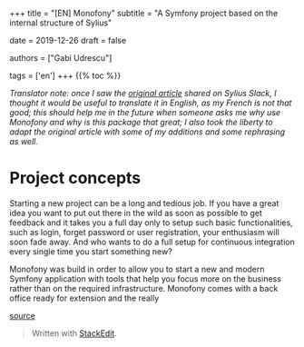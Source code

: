 +++
title = "[EN] Monofony"
subtitle = "A Symfony project based on the internal structure of Sylius"

date = 2019-12-26
draft = false

authors = ["Gabi Udrescu"]

tags = ['en']
+++
{{% toc %}}

*Translator note: once I saw the [original article](https://afsy.fr/avent/2019/22-monofony-base-sur-la-structure-interne-de-sylius) shared on Sylius Slack, I thought it would be useful to translate it in English, as my French is not that good; this should help me in the future when someone asks me why use Monofony and why is this package that great; I also took the liberty to adapt the original article with some of my additions and some rephrasing as well.*

# Project concepts

Starting a new project can be a long and tedious job. If you have a great idea you want to put out there in the wild as soon as possible to get feedback and it takes you a full day only to setup such basic functionalities, such as login, forget password or user registration, your enthusiasm will soon fade away. And who wants to do a full setup for continuous integration every single time you start something new? 

Monofony was build in order to allow you to start a new and modern Symfony application with tools that help you focus more on the business rather than on the required infrastructure. Monofony comes with a back office ready for extension and the really

[source](https://afsy.fr/avent/2019/22-monofony-base-sur-la-structure-interne-de-sylius)

> Written with [StackEdit](https://stackedit.io/).
<!--stackedit_data:
eyJoaXN0b3J5IjpbNDMyMzU3MzAyLC0xODQxMDE5OTA5LDE2Nj
Y5NjkzODBdfQ==
-->